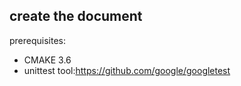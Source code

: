 ## create the document
prerequisites:
- CMAKE 3.6
- unittest tool:https://github.com/google/googletest
